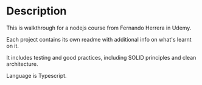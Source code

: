 # Description

This is walkthrough for a nodejs course from Fernando Herrera in Udemy.

Each project contains its own readme with additional info on what's learnt on it.

It includes testing and good practices, including SOLID principles and clean architecture.

Language is Typescript.
